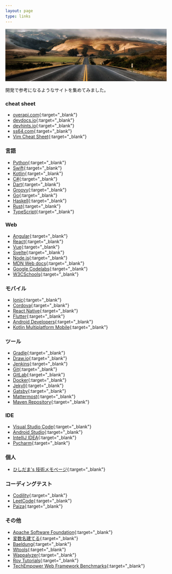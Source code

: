 ```yaml
---
layout: page
type: links
---
```


![](/assets/images/sideimage/outdoor.jpg)

開発で参考になるようなサイトを集めてみました。

### cheat sheet

- [overapi.com](http://overapi.com){:target="_blank"}
- [devdocs.io](https://devdocs.io){:target="_blank"}
- [devhints.io](https://devhints.io){:target="_blank"}
- [ss64.com](https://ss64.com){:target="_blank"}
- [Vim Cheat Sheet](https://vim.rtorr.com/lang/ja){:target="_blank"}

### 言語

- [Python](https://docs.python.org/3){:target="_blank"}
- [Swift](https://swift.org){:target="_blank"}
- [Kotlin](https://kotlinlang.org/docs/reference){:target="_blank"}
- [C#](https://docs.microsoft.com/ja-jp/dotnet/csharp/language-reference/index){:target="_blank"}
- [Dart](https://dart.dev){:target="_blank"}
- [Groovy](https://groovy-lang.org){:target="_blank"}
- [Go](https://golang.org){:target="_blank"}
- [Haskell](https://www.haskell.org){:target="_blank"}
- [Rust](https://www.rust-lang.org){:target="_blank"}
- [TypeScript](https://www.typescriptlang.org){:target="_blank"}

### Web

- [Angular](https://angular.io){:target="_blank"}
- [React](https://ja.reactjs.org){:target="_blank"}
- [Vue](https://vuejs.org){:target="_blank"}
- [Svelte](https://svelte.dev){:target="_blank"}
- [Node.js](https://nodejs.org/ja/docs){:target="_blank"}
- [MDN Web docs](https://developer.mozilla.org/ja){:target="_blank"}
- [Google Codelabs](https://codelabs.developers.google.com){:target="_blank"}
- [W3CSchools](https://www.w3schools.com/){:target="_blank"}

### モバイル

- [Ionic](https://ionicframework.com){:target="_blank"}
- [Cordova](https://cordova.apache.org){:target="_blank"}
- [React Native](https://facebook.github.io/react-native/docs/getting-started){:target="_blank"}
- [Flutter](https://flutter.dev){:target="_blank"}
- [Android Developers](https://developer.android.com){:target="_blank"}
- [Kotlin Multiplatform Mobile](https://kotlinlang.org/lp/mobile){:target="_blank"}

### ツール

- [Gradle](https://gradle.org){:target="_blank"}
- [Draw.io](https://about.draw.io){:target="_blank"}
- [Jenkins](https://jenkins.io/){:target="_blank"}
- [Git](https://git-scm.com/){:target="_blank"}
- [GitLab](https://about.gitlab.com){:target="_blank"}
- [Docker](https://www.docker.com){:target="_blank"}
- [Jekyll](https://jekyllrb.com){:target="_blank"}
- [Gatsby](https://www.gatsbyjs.com){:target="_blank"}
- [Mattermost](https://mattermost.com){:target="_blank"}
- [Maven Repository](https://mvnrepository.com){:target="_blank"}

### IDE

- [Visual Studio Code](https://code.visualstudio.com){:target="_blank"}
- [Android Studio](https://developer.android.com/studio){:target="_blank"}
- [IntelliJ IDEA](https://www.jetbrains.com/idea){:target="_blank"}
- [Pycharm](https://www.jetbrains.com/pycharm){:target="_blank"}

### 個人

- [ひしだま's 技術メモページ](http://www.ne.jp/asahi/hishidama/home/tech/index.html){:target="_blank"}

### コーディングテスト

- [Codility](https://codility.com){:target="_blank"}
- [LeetCode](https://leetcode.com){:target="_blank"}
- [Paiza](https://paiza.jp){:target="_blank"}

### その他

- [Apache Software Foundation](https://www.apache.org){:target="_blank"}
- [変数名建てる](https://www.curioustore.com/#!/util/naming){:target="_blank"}
- [Baeldung](https://www.baeldung.com){:target="_blank"}
- [Wtools](https://wtools.io){:target="_blank"}
- [Wappalyzer](https://www.wappalyzer.com){:target="_blank"}
- [Roy Tutorials](https://www.roytuts.com){:target="_blank"}
- [TechEmpower Web Framework Benchmarks](https://www.techempower.com/benchmarks){:target="_blank"}
